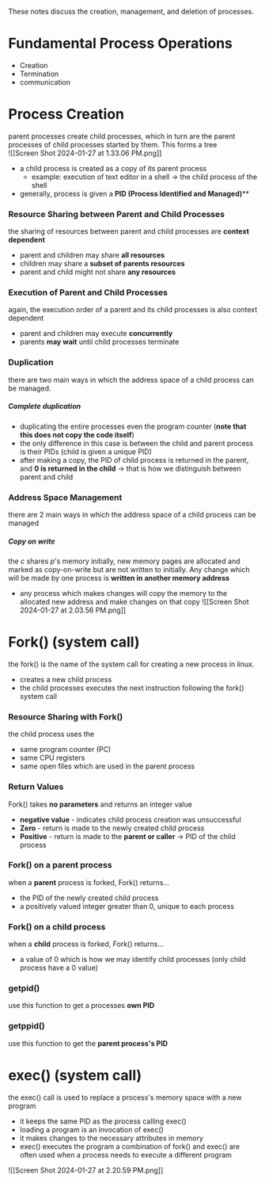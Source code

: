 These notes discuss the creation, management, and deletion of processes.

# Fundamental Process Operations 
- Creation 
- Termination
- communication 
# Process Creation 
parent processes create child processes, which in turn are the parent processes of child processes started by them. This forms a tree  
![[Screen Shot 2024-01-27 at 1.33.06 PM.png]]
- a child process is created as a copy of its parent process
	- example: execution of text editor in a shell -> the child process of the shell 
- generally, process is given a **PID (Process Identified and Managed)**** 

### Resource Sharing between Parent and Child Processes 
the sharing of resources between parent and child processes are **context dependent** 
- parent and children may share **all resources**
- children may share a **subset of parents resources**
- parent and child might not share **any resources** 

### Execution of Parent and Child Processes
again, the execution order of a parent and its child processes is also context dependent
- parent and children may execute **concurrently** 
- parents **may wait** until child processes terminate 

### Duplication 
there are two main ways in which the address space of a child process can be managed. 

##### Complete duplication 
- duplicating the entire processes even the program counter (**note that this does not copy the code itself**)
- the only difference in this case is between the child and parent process is their PIDs (child is given a unique PID)
- after making a copy, the PID of child process is returned in the parent, and **0 is returned in the child** -> that is how we distinguish between parent and child 

### Address Space Management 
there are 2 main ways in which the address space of a child process can be managed 

##### Copy on write 
the *c* shares *p*'s memory initially, new memory pages are allocated and marked as copy-on-write but are not written to initially. Any change which will be made by one process is **written in another memory address** 
- any process which makes changes will copy the memory to the allocated new address and make changes on that copy 
![[Screen Shot 2024-01-27 at 2.03.56 PM.png]]

# Fork() (system call)
the fork() is the name of the system call for creating a new process in linux. 
- creates a new child process
- the child processes executes the next instruction following the fork() system call

### Resource Sharing with Fork()
the child process uses the 
- same program counter (PC) 
- same CPU registers
- same open files which are used in the parent process 

### Return Values 
Fork() takes **no parameters** and returns an integer value 
- **negative value** - indicates child process creation was unsuccessful 
- **Zero** - return is made to the newly created child process
- **Positive** - return is made to the **parent or caller** -> PID of the child process  

### Fork() on a parent process 
when a **parent** process is forked, Fork() returns...
- the PID of the newly created child process 
- a positively valued integer greater than 0, unique to each process 

### Fork() on a child process 
when a **child** process is forked, Fork() returns...
- a value of 0 which is how we may identify child processes (only child process have a 0 value)

### getpid()
use this function to get a processes **own PID**

### getppid()
use this function to get the **parent process's PID**

# exec() (system call)
the exec() call is used to replace a process's memory space with a new program 
- it keeps the same PID as the process calling exec()
- loading a program is an invocation of exec() 
- it makes changes to the necessary attributes in memory 
- exec() executes the program 
a combination of fork() and exec() are often used when a process needs to execute a different program 

![[Screen Shot 2024-01-27 at 2.20.59 PM.png]]


